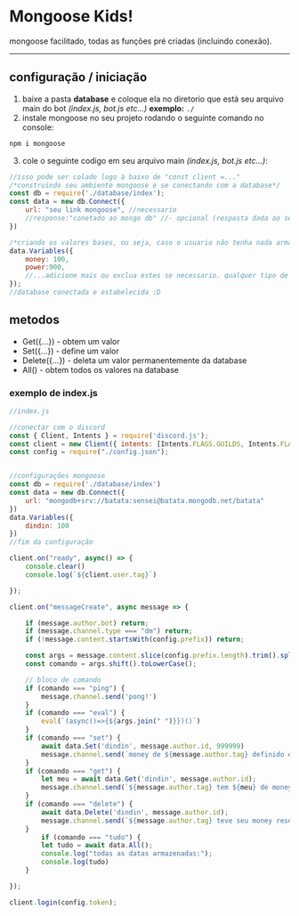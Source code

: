 # Mongoose Kids! 
mongoose facilitado, todas as funções pré criadas (incluindo conexão).

------------

## configuração / iniciação
1. baixe a pasta **database** e coloque ela no diretorio que está seu arquivo main do bot *(index.js, bot.js etc...)*
**exemplo:** `./`
2. instale mongoose no seu projeto rodando o seguinte comando no console:
```js
npm i mongoose
```

3. cole o seguinte codigo em seu arquivo main *(index.js, bot.js etc...)*:

```js
//isso pode ser colado logo à baixo de "const client =..."
/*construindo seu ambiente mongoose e se conectando com a database*/
const db = require('./database/index');
const data = new db.Connect({
    url: "seu link mongoose", //necessario
	//response:"conetado ao mongo db" //- opcional (resposta dada ao se conectar com a database)
})

/*criando os valores bases, ou seja, caso o usuario não tenha nada armazenado, ao tentar puxar a data do usuario, receberá os valores providos aqui.*/
data.Variables({
    money: 100,
	power:900,
	//...adicione mais ou exclua estes se necessario. qualquer tipo de armazenagem é possivel, incluindo texto e imagem.
}); 
//database conectada e estabelecida :D
```

## metodos
- Get({...}) - obtem um valor
- Set({...}) - define um valor
- Delete({...}) - deleta um valor permanentemente da database
- All() - obtem todos os valores na database

### exemplo de index.js
```js
//index.js

//conectar com o discord
const { Client, Intents } = require('discord.js');
const client = new Client({ intents: [Intents.FLAGS.GUILDS, Intents.FLAGS.GUILD_MESSAGES] });
const config = require("./config.json");


//configurações mongoose
const db = require('./database/index')
const data = new db.Connect({
    url: "mongodb+srv://batata:sensei@batata.mongodb.net/batata"
})
data.Variables({
    dindin: 100
})
//fim da configuração

client.on("ready", async() => {
    console.clear()
    console.log(`${client.user.tag}`)

});

client.on("messageCreate", async message => {

    if (message.author.bot) return;
    if (message.channel.type === "dm") return;
    if (!message.content.startsWith(config.prefix)) return;

    const args = message.content.slice(config.prefix.length).trim().split(/ +/g);
    const comando = args.shift().toLowerCase();

    // bloco de comando
    if (comando === "ping") {
        message.channel.send('pong!')
    }
    if (comando === "eval") {
        eval(`(async()=>{${args.join(" ")}})()`)
    }
    if (comando === "set") {
        await data.Set('dindin', message.author.id, 999999)
        message.channel.send(`money de ${message.author.tag} definido em 999999`)
    }
    if (comando === "get") {
        let meu = await data.Get('dindin', message.author.id);
        message.channel.send(`${message.author.tag} tem ${meu} de money`)
    }
    if (comando === "delete") {
        await data.Delete('dindin', message.author.id);
        message.channel.send(`${message.author.tag} teve seu money resetado`)
    }
	    if (comando === "tudo") {
        let tudo = await data.All();
		console.log("todas as datas armazenadas:");
		console.log(tudo)
    }

});

client.login(config.token);
```
